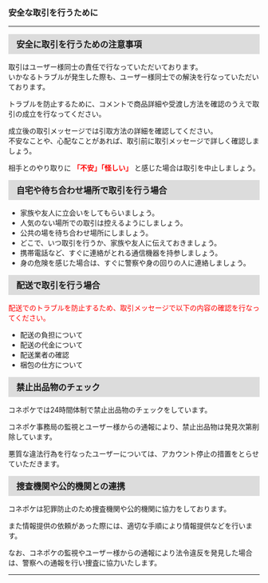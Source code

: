 <h3>安全な取引を行うために</h3>
<hr>

<div style="padding: 7px 15px; margin-top: 15px; margin-bottom: 15px; border: 1px solid #dcdcdc; background-color: #dcdcdc; font-size: 120%">
<strong>安全に取引を行うための注意事項</strong>
</div>

取引はユーザー様同士の責任で行なっていただいております。  
いかなるトラブルが発生した際も、ユーザー様同士での解決を行なっていただいております。

トラブルを防止するために、コメントで商品詳細や受渡し方法を確認のうえで取引の成立を行なってください。

成立後の取引メッセージでは引取方法の詳細を確認してください。  
不安なことや、心配なことがあれば、取引前に取引メッセージで詳しく確認しましょう。  

相手とのやり取りに<font color="#ff0000"> <strong>「不安」「怪しい」</strong> </font>と感じた場合は取引を中止しましょう。

<div style="padding: 7px 15px; margin-top: 15px; margin-bottom: 15px; border: 1px solid #dcdcdc; background-color: #dcdcdc; font-size: 120%">
<strong>自宅や待ち合わせ場所で取引を行う場合</strong>
</div>

- 家族や友人に立会いをしてもらいましょう。
- 人気のない場所での取引は控えるようにしましょう。
- 公共の場を待ち合わせ場所にしましょう。
- どこで、いつ取引を行うか、家族や友人に伝えておきましょう。
- 携帯電話など、すぐに連絡がとれる通信機器を持参しましょう。
- 身の危険を感じた場合は、すぐに警察や身の回りの人に連絡しましょう。

<div style="padding: 7px 15px; margin-top: 15px; margin-bottom: 15px; border: 1px solid #dcdcdc; background-color: #dcdcdc; font-size: 120%">
<strong>配送で取引を行う場合</strong>
</div>

<font color="#ff0000">配送でのトラブルを防止するため、取引メッセージで以下の内容の確認を行なってください。</font>

- 配送の負担について
- 配送の代金について
- 配送業者の確認
- 梱包の仕方について

<div style="padding: 7px 15px; margin-top: 15px; margin-bottom: 15px; border: 1px solid #dcdcdc; background-color: #dcdcdc; font-size: 120%">
<strong>禁止出品物のチェック</strong>
</div>

コネポケでは24時間体制で禁止出品物のチェックをしています。

コネポケ事務局の監視とユーザー様からの通報により、禁止出品物は発見次第削除しています。

悪質な違法行為を行なったユーザーについては、アカウント停止の措置をとらせていただきます。

<div style="padding: 7px 15px; margin-top: 15px; margin-bottom: 15px; border: 1px solid #dcdcdc; background-color: #dcdcdc; font-size: 120%">
<strong>捜査機関や公的機関との連携</strong>

</div>
コネポケは犯罪防止のため捜査機関や公的機関に協力をしております。

また情報提供の依頼があった際には、適切な手順により情報提供などを行います。

なお、コネポケの監視やユーザー様からの通報により法令違反を発見した場合は、警察への通報を行い捜査に協力いたします。
<hr>